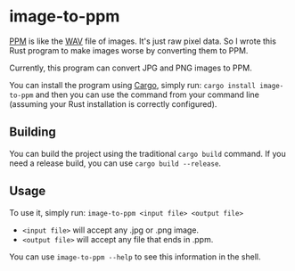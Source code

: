 # image-to-ppm

[PPM](https://en.wikipedia.org/wiki/Netpbm) is like the [WAV](https://en.wikipedia.org/wiki/WAV) file of images. It's just raw pixel data. 
So I wrote this Rust program to make images worse by converting them to PPM.

Currently, this program can convert JPG and PNG images to PPM.

You can install the program using [Cargo](https://crates.io/crates/image-to-ppm), simply run: `cargo install image-to-ppm` and then you can use the command from your command line (assuming your Rust installation is correctly configured).

## Building

You can build the project using the traditional `cargo build` command. If you need a release build, you can use `cargo build --release`.

## Usage

To use it, simply run: `image-to-ppm <input file> <output file>`
 
 - `<input file>` will accept any .jpg or .png image.
 - `<output file>` will accept any file that ends in .ppm.

You can use `image-to-ppm --help` to see this information in the shell.